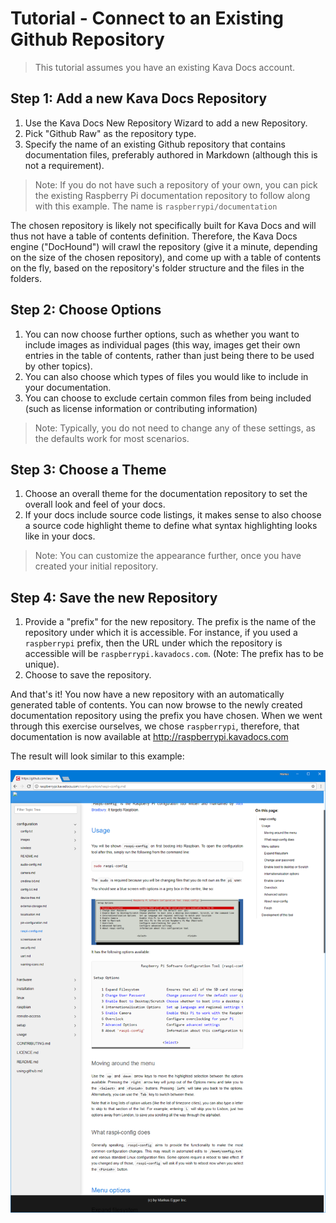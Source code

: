 # Tutorial - Connect to an Existing Github Repository

> This tutorial assumes you have an existing Kava Docs account.

## Step 1: Add a new Kava Docs Repository

1. Use the Kava Docs New Repository Wizard to add a new Repository.
2. Pick "Github Raw" as the repository type.
3. Specify the name of an existing Github repository that contains documentation files, preferably authored in Markdown (although this is not a requirement). 

> Note: If you do not have such a repository of your own, you can pick the existing Raspberry Pi documentation repository to follow along with this example. The name is ```raspberrypi/documentation```

The chosen repository is likely not specifically built for Kava Docs and will thus not have a table of contents definition. Therefore, the Kava Docs engine ("DocHound") will crawl the repository (give it a minute, depending on the size of the chosen repository), and come up with a table of contents on the fly, based on the repository's folder structure and the files in the folders.

## Step 2: Choose Options

1. You can now choose further options, such as whether you want to include images as individual pages (this way, images get their own entries in the table of contents, rather than just being there to be used by other topics).
2. You can also choose which types of files you would like to include in your documentation.
3. You can choose to exclude certain common files from being included (such as license information or contributing information)

> Note: Typically, you do not need to change any of these settings, as the defaults work for most scenarios.

## Step 3: Choose a Theme

1. Choose an overall theme for the documentation repository to set the overall look and feel of your docs.
2. If your docs include source code listings, it makes sense to also choose a source code highlight theme to define what syntax highlighting looks like in your docs.

> Note: You can customize the appearance further, once you have created your initial repository.

## Step 4: Save the new Repository

1. Provide a "prefix" for the new repository. The prefix is the name of the repository under which it is accessible. For instance, if you used a ```raspberrypi``` prefix, then the URL under which the repository is accessible will be ```raspberrypi.kavadocs.com```. (Note: The prefix has to be unique).
2. Choose to save the repository.

And that's it! You now have a new repository with an automatically generated table of contents. You can now browse to the newly created documentation repository using the prefix you have chosen. When we went through this exercise ourselves, we chose ```raspberrypi```, therefore, that documentation is now available at http://raspberrypi.kavadocs.com

The result will look similar to this example:

![](Tutorial1-Figure1.png)
